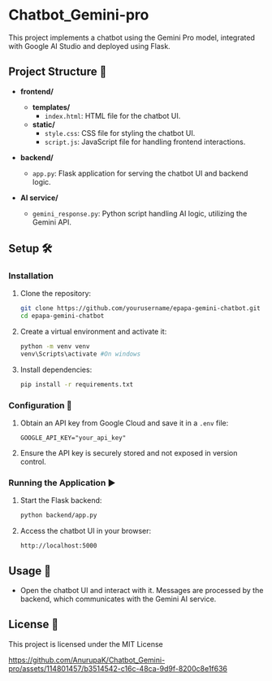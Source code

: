 # Chatbot_Gemini-pro

This project implements a chatbot using the Gemini Pro model, integrated with Google AI Studio and deployed using Flask.

## Project Structure 📂

- **frontend/**
  - **templates/**
    - `index.html`: HTML file for the chatbot UI.
  - **static/**
    - `style.css`: CSS file for styling the chatbot UI.
    - `script.js`: JavaScript file for handling frontend interactions.

- **backend/**
  - `app.py`: Flask application for serving the chatbot UI and backend logic.

- **AI service/**
  - `gemini_response.py`: Python script handling AI logic, utilizing the Gemini API.

## Setup 🛠️

### Installation

1. Clone the repository:
   ```bash
   git clone https://github.com/yourusername/epapa-gemini-chatbot.git
   cd epapa-gemini-chatbot
   ```

2. Create a virtual environment and activate it:
   ```bash
   python -m venv venv
   venv\Scripts\activate #On windows
   ```

3. Install dependencies:
   ```bash
   pip install -r requirements.txt
   ```

### Configuration 🔑

1. Obtain an API key from Google Cloud and save it in a `.env` file:
   ```
   GOOGLE_API_KEY="your_api_key"
   ```

2. Ensure the API key is securely stored and not exposed in version control.

### Running the Application ▶️

1. Start the Flask backend:
   ```bash
   python backend/app.py
   ```

2. Access the chatbot UI in your browser:
   ```
   http://localhost:5000
   ```

## Usage 🚀

- Open the chatbot UI and interact with it. Messages are processed by the backend, which communicates with the Gemini AI service.

## License 📜

This project is licensed under the MIT License



https://github.com/AnurupaK/Chatbot_Gemini-pro/assets/114801457/b3514542-c16c-48ca-9d9f-8200c8e1f636


